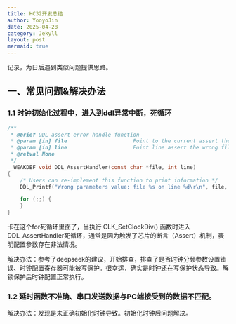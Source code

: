 ```yaml
---
title: HC32开发总结
author: YooyoJin
date: 2025-04-28
category: Jekyll
layout: post
mermaid: true
---
```


记录，为日后遇到类似问题提供思路。

## 一、常见问题&解决办法

### 1.1 时钟初始化过程中，进入到ddl异常中断，死循环

``` c
/**
 * @brief DDL assert error handle function
 * @param [in] file                     Point to the current assert the wrong file.
 * @param [in] line                     Point line assert the wrong file in the current.
 * @retval None
 */
__WEAKDEF void DDL_AssertHandler(const char *file, int line)
{
    /* Users can re-implement this function to print information */
    DDL_Printf("Wrong parameters value: file %s on line %d\r\n", file, line);

    for (;;) {
    }
}
```

卡在这个for死循环里面了，当执行 CLK_SetClockDiv() 函数时进入DDL_AssertHandler死循环，通常是因为触发了芯片的断言（Assert）机制，表明配置参数存在非法情况。

解决办法：参考了deepseek的建议，开始排查，排查了是否时钟分频参数设置错误、时钟配置寄存器可能被写保护。很幸运，确实是时钟还在写保护状态导致。解锁保护后时钟配置正常执行。

### 1.2 延时函数不准确、串口发送数据与PC端接受到的数据不匹配。

解决办法：发现是未正确初始化时钟导致。初始化时钟后问题解决。
